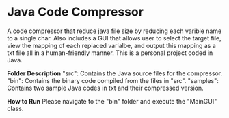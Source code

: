 # Java Code Compressor

A code compressor that reduce java file size by reducing each varible name to a single char. Also includes a GUI that allows user to select the target file, view the mapping of each replaced varialbe, and output this mapping as a txt file all in a human-friendly manner.
This is a personal project coded in Java.

**Folder Description**
"src": Contains the Java source files for the compressor.
"bin": Contains the binary code compiled from the files in "src".
"samples": Contains two sample Java codes in txt and their compressed version.

**How to Run**
Please navigate to the "bin" folder and execute the "MainGUI" class.